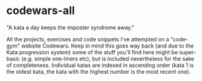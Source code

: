 # codewars-all
"A kata a day keeps the imposter syndrome away."

All the projects, exercises and code snippets I've attempted on a "code-gym" website Codewars. Keep in mind this goes way back (and due to the Kata progression system) some of the stuff you'll find here might be super-basic (e.g. simple one-liners etc), but is included nevertheless for the sake of completeness. Individual katas are indexed in ascending order (kata 1 is the oldest kata, the kata with the highest number is the most recent one).


